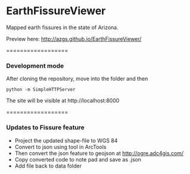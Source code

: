 EarthFissureViewer
==================
Mapped earth fissures in the state of Arizona. 

Preview here: 
http://azgs.github.io/EarthFissureViewer/

==================
### Development mode

After cloning the repository, move into the folder and then

    python -m SimpleHTTPServer

The site will be visible at  http://localhost:8000

==================
### Updates to Fissure feature

 - Project the updated shape-file to WGS 84
 - Convert to json using tool in ArcTools
 - Then convert the json feature to geojson at http://ogre.adc4gis.com/
 - Copy converted code to note pad and save as .json
 - Add file back to data folder
 